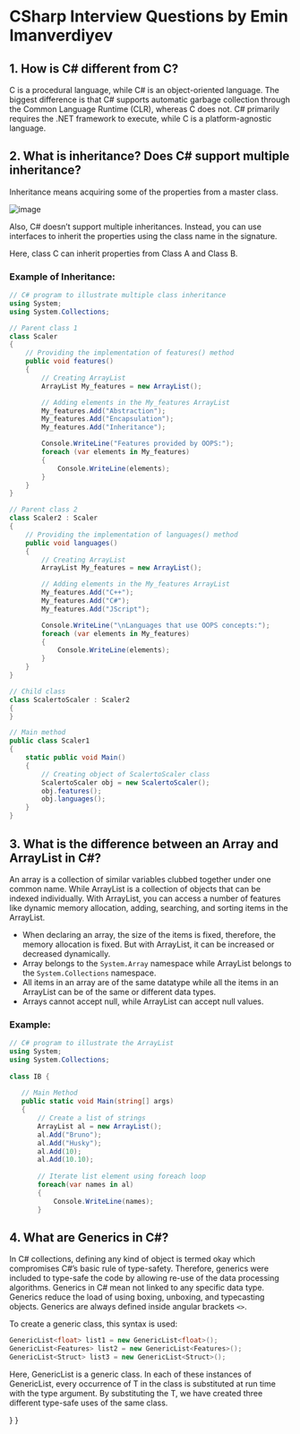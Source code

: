 # CSharp Interview Questions by Emin Imanverdiyev

## 1. How is C# different from C?
C is a procedural language, while C# is an object-oriented language. The biggest difference is that C# supports automatic garbage collection through the Common Language Runtime (CLR), whereas C does not. C# primarily requires the .NET framework to execute, while C is a platform-agnostic language.

## 2. What is inheritance? Does C# support multiple inheritance?
Inheritance means acquiring some of the properties from a master class. 

![image](https://github.com/user-attachments/assets/33204787-d62c-4ef2-967f-13ff7914c2a3)

Also, C# doesn’t support multiple inheritances. 
Instead, you can use interfaces to inherit the properties using the class name in the signature.

Here, class C can inherit properties from Class A and Class B.

### Example of Inheritance:

```csharp
// C# program to illustrate multiple class inheritance
using System;
using System.Collections;

// Parent class 1
class Scaler
{
    // Providing the implementation of features() method
    public void features()
    {
        // Creating ArrayList
        ArrayList My_features = new ArrayList();

        // Adding elements in the My_features ArrayList
        My_features.Add("Abstraction");
        My_features.Add("Encapsulation");
        My_features.Add("Inheritance");

        Console.WriteLine("Features provided by OOPS:");
        foreach (var elements in My_features)
        {
            Console.WriteLine(elements);
        }
    }
}

// Parent class 2
class Scaler2 : Scaler
{
    // Providing the implementation of languages() method
    public void languages()
    {
        // Creating ArrayList
        ArrayList My_features = new ArrayList();

        // Adding elements in the My_features ArrayList
        My_features.Add("C++");
        My_features.Add("C#");
        My_features.Add("JScript");

        Console.WriteLine("\nLanguages that use OOPS concepts:");
        foreach (var elements in My_features)
        {
            Console.WriteLine(elements);
        }
    }
}

// Child class
class ScalertoScaler : Scaler2
{
}

// Main method
public class Scaler1
{
    static public void Main()
    {
        // Creating object of ScalertoScaler class
        ScalertoScaler obj = new ScalertoScaler();
        obj.features();
        obj.languages();
    }
}
````
## 3. What is the difference between an Array and ArrayList in C#?
An array is a collection of similar variables clubbed together under one common name. While ArrayList is a collection of objects that can be indexed individually. With ArrayList, you can access a number of features like dynamic memory allocation, adding, searching, and sorting items in the ArrayList.

- When declaring an array, the size of the items is fixed, therefore, the memory allocation is fixed. But with ArrayList, it can be increased or decreased dynamically.
- Array belongs to the `System.Array` namespace while ArrayList belongs to the `System.Collections` namespace.
- All items in an array are of the same datatype while all the items in an ArrayList can be of the same or different data types.
- Arrays cannot accept null, while ArrayList can accept null values.

### Example:

```csharp
// C# program to illustrate the ArrayList
using System;
using System.Collections;
 
class IB {
 
   // Main Method
   public static void Main(string[] args)
   {
       // Create a list of strings
       ArrayList al = new ArrayList();
       al.Add("Bruno");
       al.Add("Husky");
       al.Add(10);
       al.Add(10.10);
 
       // Iterate list element using foreach loop
       foreach(var names in al)
       {
           Console.WriteLine(names);
       }
````
## 4. What are Generics in C#?
In C# collections, defining any kind of object is termed okay which compromises C#’s basic rule of type-safety. Therefore, generics were included to type-safe the code by allowing re-use of the data processing algorithms. Generics in C# mean not linked to any specific data type. Generics reduce the load of using boxing, unboxing, and typecasting objects. Generics are always defined inside angular brackets `<>`.

To create a generic class, this syntax is used:

```csharp
GenericList<float> list1 = new GenericList<float>();
GenericList<Features> list2 = new GenericList<Features>();
GenericList<Struct> list3 = new GenericList<Struct>();
````
Here, GenericList<float> is a generic class. In each of these instances of GenericList<T>, every occurrence of T in the class is substituted at run time with the type argument. By substituting the T, we have created three different type-safe uses of the same class.


   }
}
